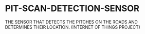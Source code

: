 # PIT-SCAN-DETECTION-SENSOR
 THE SENSOR THAT DETECTS THE PITCHES ON THE ROADS AND DETERMINES THEIR LOCATION. (INTERNET OF THINGS PROJECT)

